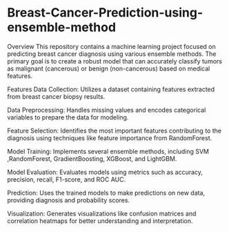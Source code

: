 # Breast-Cancer-Prediction-using-ensemble-method
Overview
This repository contains a machine learning project focused on predicting breast cancer diagnosis using various ensemble methods. The primary goal is to create a robust model that can accurately classify tumors as malignant (cancerous) or benign (non-cancerous) based on medical features.

Features
Data Collection: Utilizes a dataset containing features extracted from breast cancer biopsy results.

Data Preprocessing: Handles missing values and encodes categorical variables to prepare the data for modeling.

Feature Selection: Identifies the most important features contributing to the diagnosis using techniques like feature importance from RandomForest.

Model Training: Implements several ensemble methods, including SVM ,RandomForest, GradientBoosting, XGBoost, and LightGBM.

Model Evaluation: Evaluates models using metrics such as accuracy, precision, recall, F1-score, and ROC AUC.

Prediction: Uses the trained models to make predictions on new data, providing diagnosis and probability scores.

Visualization: Generates visualizations like confusion matrices and correlation heatmaps for better understanding and interpretation.
